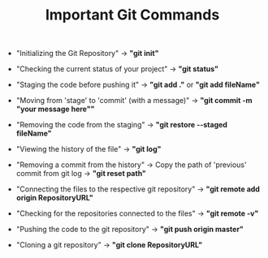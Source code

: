 <h1 align="center">Important Git Commands</h1>

<br/>

- "Initializing the Git Repository" -> **"git init"** 

- "Checking the current status of your project" -> **"git status"**

- "Staging the code before pushing it" -> **"git add ."** or **"git add fileName"**

- "Moving from 'stage' to 'commit' (with a message)" -> **"git commit -m "your message here""**

- "Removing the code from the staging" -> **"git restore --staged fileName"**

- "Viewing the history of the file" -> **"git log"**

- "Removing a commit from the history" -> Copy the path of 'previous' commit from git log -> **"git reset path"**

- "Connecting the files to the respective git repository" -> **"git remote add origin RepositoryURL"**

- "Checking for the repositories connected to the files" -> **"git remote -v"**

- "Pushing the code to the git repository" -> **"git push origin master"**

- "Cloning a git repository" -> **"git clone RepositoryURL"**